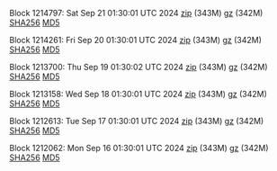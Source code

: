 Block 1214797: Sat Sep 21 01:30:01 UTC 2024 [zip](https://files.01coin.io/mainnet/2024-09-21/bootstrap.dat.zip) (343M) [gz](https://files.01coin.io/mainnet/2024-09-21/bootstrap.dat.tar.gz) (342M) [SHA256](https://files.01coin.io/mainnet/2024-09-21/sha256.txt) [MD5](https://files.01coin.io/mainnet/2024-09-21/md5.txt)

Block 1214261: Fri Sep 20 01:30:01 UTC 2024 [zip](https://files.01coin.io/mainnet/2024-09-20/bootstrap.dat.zip) (343M) [gz](https://files.01coin.io/mainnet/2024-09-20/bootstrap.dat.tar.gz) (342M) [SHA256](https://files.01coin.io/mainnet/2024-09-20/sha256.txt) [MD5](https://files.01coin.io/mainnet/2024-09-20/md5.txt)

Block 1213700: Thu Sep 19 01:30:02 UTC 2024 [zip](https://files.01coin.io/mainnet/2024-09-19/bootstrap.dat.zip) (343M) [gz](https://files.01coin.io/mainnet/2024-09-19/bootstrap.dat.tar.gz) (342M) [SHA256](https://files.01coin.io/mainnet/2024-09-19/sha256.txt) [MD5](https://files.01coin.io/mainnet/2024-09-19/md5.txt)

Block 1213158: Wed Sep 18 01:30:01 UTC 2024 [zip](https://files.01coin.io/mainnet/2024-09-18/bootstrap.dat.zip) (343M) [gz](https://files.01coin.io/mainnet/2024-09-18/bootstrap.dat.tar.gz) (342M) [SHA256](https://files.01coin.io/mainnet/2024-09-18/sha256.txt) [MD5](https://files.01coin.io/mainnet/2024-09-18/md5.txt)

Block 1212613: Tue Sep 17 01:30:01 UTC 2024 [zip](https://files.01coin.io/mainnet/2024-09-17/bootstrap.dat.zip) (343M) [gz](https://files.01coin.io/mainnet/2024-09-17/bootstrap.dat.tar.gz) (342M) [SHA256](https://files.01coin.io/mainnet/2024-09-17/sha256.txt) [MD5](https://files.01coin.io/mainnet/2024-09-17/md5.txt)

Block 1212062: Mon Sep 16 01:30:01 UTC 2024 [zip](https://files.01coin.io/mainnet/2024-09-16/bootstrap.dat.zip) (343M) [gz](https://files.01coin.io/mainnet/2024-09-16/bootstrap.dat.tar.gz) (342M) [SHA256](https://files.01coin.io/mainnet/2024-09-16/sha256.txt) [MD5](https://files.01coin.io/mainnet/2024-09-16/md5.txt)
